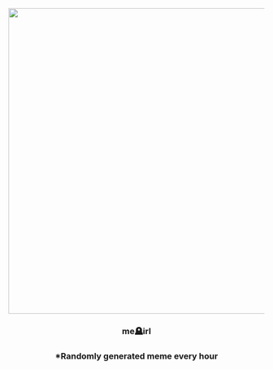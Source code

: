<p align="center">
        <img src="https://i.redd.it/6fs1v0e50wm91.png" width="600" height="600">
        </p>
        <h3 align="center">me🪦irl</h3>
        <h3 align="center">*Randomly generated meme every hour</h3>
    